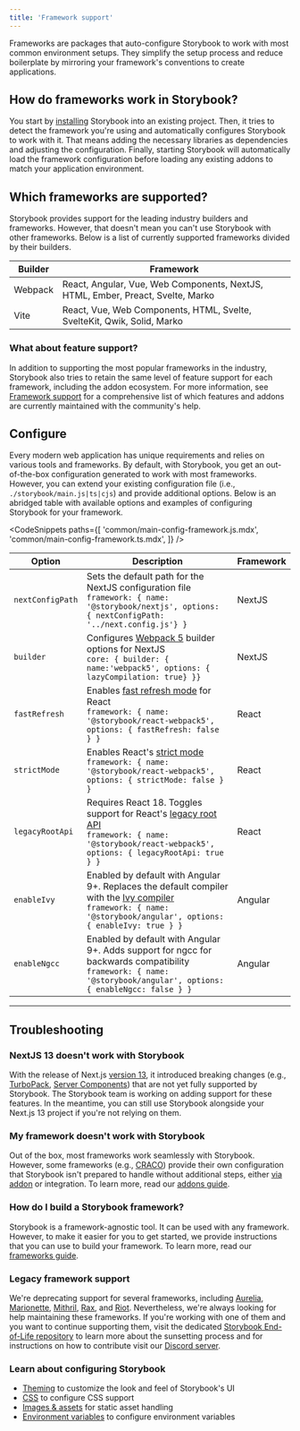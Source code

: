 ```yaml
---
title: 'Framework support'
---
```


Frameworks are packages that auto-configure Storybook to work with most common environment setups. They simplify the setup process and reduce boilerplate by mirroring your framework's conventions to create applications.

## How do frameworks work in Storybook?

You start by [installing](../get-started/install.md) Storybook into an existing project. Then, it tries to detect the framework you're using and automatically configures Storybook to work with it. That means adding the necessary libraries as dependencies and adjusting the configuration. Finally, starting Storybook will automatically load the framework configuration before loading any existing addons to match your application environment.

## Which frameworks are supported?

Storybook provides support for the leading industry builders and frameworks. However, that doesn't mean you can't use Storybook with other frameworks. Below is a list of currently supported frameworks divided by their builders.

| Builder | Framework                                                                       |
| ------- | ------------------------------------------------------------------------------- |
| Webpack | React, Angular, Vue, Web Components, NextJS, HTML, Ember, Preact, Svelte, Marko |
| Vite    | React, Vue, Web Components, HTML, Svelte, SvelteKit, Qwik, Solid, Marko         |

### What about feature support?

In addition to supporting the most popular frameworks in the industry, Storybook also tries to retain the same level of feature support for each framework, including the addon ecosystem. For more information, see [Framework support](./frameworks-feature-support.md) for a comprehensive list of which features and addons are currently maintained with the community's help.

## Configure

Every modern web application has unique requirements and relies on various tools and frameworks. By default, with Storybook, you get an out-of-the-box configuration generated to work with most frameworks. However, you can extend your existing configuration file (i.e., `./storybook/main.js|ts|cjs`) and provide additional options. Below is an abridged table with available options and examples of configuring Storybook for your framework.

<!-- prettier-ignore-start -->

<CodeSnippets
  paths={[
    'common/main-config-framework.js.mdx',
    'common/main-config-framework.ts.mdx',
  ]}
/>

<!-- prettier-ignore-end -->

| Option           | Description                                                                                                                                                                                                                                                 | Framework |
| ---------------- | ----------------------------------------------------------------------------------------------------------------------------------------------------------------------------------------------------------------------------------------------------------- | --------- |
| `nextConfigPath` | Sets the default path for the NextJS configuration file<br/>`framework: { name: '@storybook/nextjs', options: { nextConfigPath: '../next.config.js'} }`                                                                                                     | NextJS    |
| `builder`        | Configures [Webpack 5](../builders/webpack.md) builder options for NextJS<br/> `core: { builder: { name:'webpack5', options: { lazyCompilation: true} }}`                                                                                                   | NextJS    |
| `fastRefresh`    | Enables [fast refresh mode](https://www.npmjs.com/package/react-refresh) for React<br/>`framework: { name: '@storybook/react-webpack5', options: { fastRefresh: false } }`                                                                                  | React     |
| `strictMode`     | Enables React's [strict mode](https://reactjs.org/docs/strict-mode.html)<br/>`framework: { name: '@storybook/react-webpack5', options: { strictMode: false } }`                                                                                             | React     |
| `legacyRootApi`  | Requires React 18. Toggles support for React's [legacy root API](https://reactjs.org/blog/2022/03/08/react-18-upgrade-guide.html#updates-to-client-rendering-apis)<br/>`framework: { name: '@storybook/react-webpack5', options: { legacyRootApi: true } }` | React     |
| `enableIvy`      | Enabled by default with Angular 9+. Replaces the default compiler with the [Ivy compiler](https://docs.angular.lat/guide/ivy)<br/>`framework: { name: '@storybook/angular', options: { enableIvy: true } }`                                                 | Angular   |
| `enableNgcc`     | Enabled by default with Angular 9+. Adds support for ngcc for backwards compatibility<br/>`framework: { name: '@storybook/angular', options: { enableNgcc: false } }`                                                                                       | Angular   |

---

## Troubleshooting

### NextJS 13 doesn't work with Storybook

With the release of Next.js [version 13](https://nextjs.org/blog/next-13), it introduced breaking changes (e.g., [TurboPack](https://turbo.build/pack), [Server Components](https://nextjs.org/docs/advanced-features/react-18/server-components)) that are not yet fully supported by Storybook. The Storybook team is working on adding support for these features. In the meantime, you can still use Storybook alongside your Next.js 13 project if you're not relying on them.

### My framework doesn't work with Storybook

Out of the box, most frameworks work seamlessly with Storybook. However, some frameworks (e.g., [CRACO](https://craco.js.org/)) provide their own configuration that Storybook isn't prepared to handle without additional steps, either [via addon](../addons/writing-presets.md) or integration. To learn more, read our [addons guide](../addons/index.md).

### How do I build a Storybook framework?

Storybook is a framework-agnostic tool. It can be used with any framework. However, to make it easier for you to get started, we provide instructions that you can use to build your framework. To learn more, read our [frameworks guide](../contribute/framework.md).

### Legacy framework support

We're deprecating support for several frameworks, including [Aurelia](https://github.com/aurelia/framework), [Marionette](https://github.com/marionettejs/backbone.marionette), [Mithril](https://github.com/MithrilJS/mithril.js), [Rax](https://github.com/alibaba/rax), and [Riot](https://github.com/riot/riot). Nevertheless, we're always looking for help maintaining these frameworks. If you're working with one of them and you want to continue supporting them, visit the dedicated [Storybook End-of-Life repository](https://github.com/storybook-eol) to learn more about the sunsetting process and for instructions on how to contribute visit our [Discord server](https://discord.gg/storybook).

### Learn about configuring Storybook

- [Theming](./theming.md) to customize the look and feel of Storybook's UI
- [CSS](./styling-and-css.md) to configure CSS support
- [Images & assets](./images-and-assets.md) for static asset handling
- [Environment variables](./environment-variables.md) to configure environment variables
